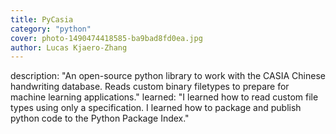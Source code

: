 ```yaml
---
title: PyCasia
category: "python"
cover: photo-1490474418585-ba9bad8fd0ea.jpg
author: Lucas Kjaero-Zhang
---
```

description: "An open-source python library to work with the CASIA Chinese handwriting database. Reads custom binary filetypes to prepare for machine learning applications."
learned: "I learned how to read custom file types using only a specification. I learned how to package and publish python code to the Python Package Index."
